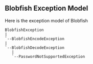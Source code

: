 ## Blobfish Exception Model

Here is the exception model of Blobfish

```
BlobfishException
|
`--BlobfishEncodeException
|
`--BlobfishDecodeException
   |
   `--PasswordNotSupportedException
```
